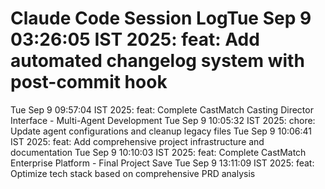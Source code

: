 # Claude Code Session LogTue Sep  9 03:26:05 IST 2025: feat: Add automated changelog system with post-commit hook
Tue Sep  9 09:57:04 IST 2025: feat: Complete CastMatch Casting Director Interface - Multi-Agent Development
Tue Sep  9 10:05:32 IST 2025: chore: Update agent configurations and cleanup legacy files
Tue Sep  9 10:06:41 IST 2025: feat: Add comprehensive project infrastructure and documentation
Tue Sep  9 10:10:03 IST 2025: feat: Complete CastMatch Enterprise Platform - Final Project Save
Tue Sep  9 13:11:09 IST 2025: feat: Optimize tech stack based on comprehensive PRD analysis
